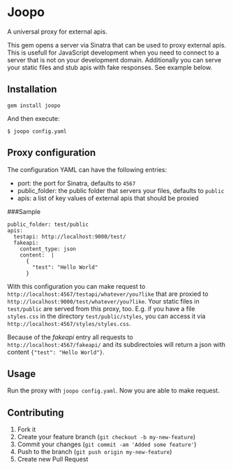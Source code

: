 # Joopo

A universal proxy for external apis.

This gem opens a server via Sinatra that can be used to proxy external apis. This is usefull for JavaScript development when you need to connect to a server that is not on your development domain. Additionally you can serve your static files and stub apis with fake responses. See example below.

## Installation

    gem install joopo

And then execute:

    $ joopo config.yaml

## Proxy configuration

The configuration YAML can have the following entries:

- port: the port for Sinatra, defaults to `4567`
- public_folder: the public folder that servers your files, defaults to `public`
- apis: a list of key values of external apis that should be proxied

###Sample

    public_folder: test/public
    apis:
      testapi: http://localhost:9000/test/
      fakeapi: 
        content_type: json
        content:  |
          {
            "test": "Hello World"
          }

With this configuration you can make request to `http://localhost:4567/testapi/whatever/you?like` that are proxied to `http://localhost:9000/test/whatever/you?like`. Your static files in `test/public` are served from this proxy, too. E.g. if you have a file `styles.css` in the directory `test/public/styles`, you can access it via `http://localhost:4567/styles/styles.css`.

Because of the _fakeapi_ entry all requests to `http://localhost:4567/fakeapi/` and its subdirectoies will return a json with content `{"test": "Hello World"}`.

## Usage

Run the proxy with `joopo config.yaml`. Now you are able to make request.

## Contributing

1. Fork it
2. Create your feature branch (`git checkout -b my-new-feature`)
3. Commit your changes (`git commit -am 'Added some feature'`)
4. Push to the branch (`git push origin my-new-feature`)
5. Create new Pull Request
